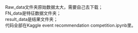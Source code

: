 Raw_data文件夹原始数据太大，需要自己去下载；<br/>
FN_data是特征数据文件夹；<br/>
result_data是结果文件夹；<br/>
代码全部在Kaggle event recommendation competition.ipynb里。<br/>
